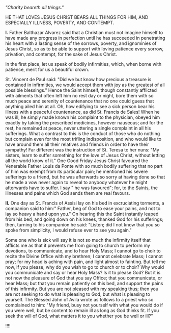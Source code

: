 
*\"Charity beareth all things.\"*

HE THAT LOVES JESUS CHRIST BEARS ALL THINGS FOR HIM, AND ESPECIALLY ILLNESS, POVERTY, AND CONTEMPT.

**I\.** Father Balthazar Alvarez said that a Christian must not imagine himself to have made any progress in perfection until he has succeeded in penetrating his heart with a lasting sense of the sorrows, poverty, and ignominies of Jesus Christ, so as to be able to support with loving patience every sorrow, privation, and contempt, for the sake of Jesus Christ.

In the first place, let us speak of bodily infirmities, which, when borne with patience, merit for us a beautiful crown.

St. Vincent de Paul said: \"Did we but know how precious a treasure is contained in infirmities, we would accept them with joy as the greatest of all possible blessings.\" Hence the Saint himself, though constantly afflicted with ailments that often left him no rest day or night, bore them with so much peace and serenity of countenance that no one could guess that anything ailed him at all. Oh, how edifying to see a sick person bear his illness with a peaceful countenance, as did St. Francis de Sales! When he was ill, he simply made known his complaint to the physician, obeyed him exactly by taking the prescribed medicines, however nauseous; and for the rest, he remained at peace, never uttering a single complaint in all his sufferings. What a contrast to this is the conduct of those who do nothing but complain even for the most trifling indisposition, and who would like to have around them all their relatives and friends in order to have their sympathy! Far different was the instruction of St. Teresa to her nuns: \"My sisters, learn to suffer something for the love of Jesus Christ, without letting all the world know of it.\" One Good Friday Jesus Christ favoured the Venerable Father Louis da Ponte with so much bodily suffering that no part of him was exempt from its particular pain; he mentioned his severe sufferings to a friend, but he was afterwards so sorry at having done so that he made a vow never again to reveal to anybody whatever he might afterwards have to suffer. I say \" he was favoured\"; for, to the Saints, the illnesses and pains which God sends them are real favours.

**II\.** One day as St. Francis of Assisi lay on his bed in excruciating torments, a companion said to him:\" Father, beg of God to ease your pains, and not to lay so heavy a hand upon you.\" On hearing this the Saint instantly leaped from his bed, and going down on his knees, thanked God for his sufferings; then, turning to his companion he said: \"Listen; did I not know that you so spoke from simplicity, I would refuse ever to see you again.\"

Some one who is sick will say it is not so much the infirmity itself that afflicts me as that it prevents me from going to church to perform my devotions, to communicate, and to hear Holy Mass; I cannot go to choir to recite the Divine Office with my brethren; I cannot celebrate Mass; I cannot pray; for my head is aching with pain, and light almost to fainting. But tell me now, if you please, why do you wish to go to church or to choir? Why would you communicate and say or hear Holy Mass? Is it to please God? But it is not now the pleasure of God that you say Office; that you communicate, or hear Mass; but that you remain patiently on this bed, and support the pains of this infirmity. But you are not pleased with my speaking thus; then you are not seeking to do what is pleasing to God, but what is pleasing to yourself. The Blessed John of Avila wrote as follows to a priest who so complained to him: \"My friend, busy not yourself with what you would do if you were well, but be content to remain ill as long as God thinks fit. If you seek the will of God, what matters it to you whether you be well or ill?\"

!!!!


